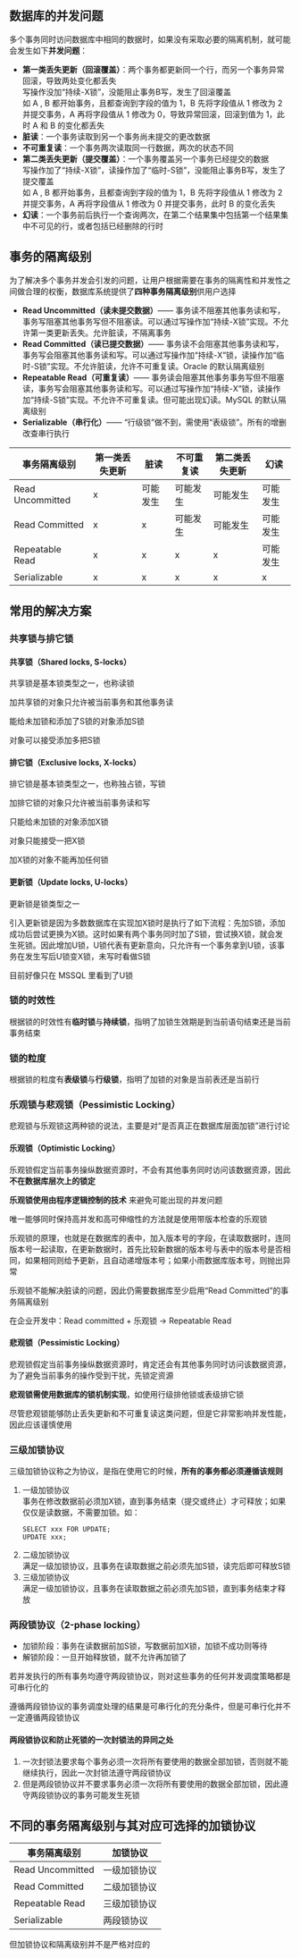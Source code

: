 ## 数据库的并发问题
多个事务同时访问数据库中相同的数据时，如果没有采取必要的隔离机制，就可能会发生如下**并发问题**：
* **第一类丢失更新（回滚覆盖）**：两个事务都更新同一个行，而另一个事务异常回滚，导致两处变化都丢失      
写操作没加“持续-X锁”，没能阻止事务B写，发生了回滚覆盖    
如 A , B 都开始事务，且都查询到字段的值为 1，B 先将字段值从 1 修改为 2 并提交事务，A 再将字段值从 1 修改为 0，导致异常回滚，回滚到值为 1，此时 A 和 B 的变化都丢失
* **脏读**：一个事务读取到另一个事务尚未提交的更改数据
* **不可重复读**：一个事务两次读取同一行数据，两次的状态不同
* **第二类丢失更新（提交覆盖）**：一个事务覆盖另一个事务已经提交的数据    
写操作加了“持续-X锁”，读操作加了“临时-S锁”，没能阻止事务B写，发生了提交覆盖    
如 A , B 都开始事务，且都查询到字段的值为 1，B 先将字段值从 1 修改为 2 并提交事务，A 再将字段值从 1 修改为 0 并提交事务，此时 B 的变化丢失
* **幻读**：一个事务前后执行一个查询两次，在第二个结果集中包括第一个结果集中不可见的行，或者包括已经删除的行时

## 事务的隔离级别
为了解决多个事务并发会引发的问题，让用户根据需要在事务的隔离性和并发性之间做合理的权衡，数据库系统提供了**四种事务隔离级别**供用户选择
* **Read Uncommitted（读未提交数据）**—— 事务读不阻塞其他事务读和写，事务写阻塞其他事务写但不阻塞读。可以通过写操作加“持续-X锁”实现。不允许第一类更新丢失。允许脏读，不隔离事务
* **Read Committed（读已提交数据）**—— 事务读不会阻塞其他事务读和写，事务写会阻塞其他事务读和写。可以通过写操作加“持续-X”锁，读操作加“临时-S锁”实现。不允许脏读，允许不可重复读。Oracle 的默认隔离级别
* **Repeatable Read（可重复读）**—— 事务读会阻塞其他事务事务写但不阻塞读，事务写会阻塞其他事务读和写。可以通过写操作加“持续-X”锁，读操作加“持续-S锁”实现。不允许不可重复读。但可能出现幻读。MySQL 的默认隔离级别
* **Serializable（串行化）**—— “行级锁”做不到，需使用“表级锁”。所有的增删改查串行执行


事务隔离级别 | 第一类丢失更新 | 脏读 | 不可重复读 | 第二类丢失更新 | 幻读
---|---|---|---|---|---
Read Uncommitted | x | 可能发生 | 可能发生  | 可能发生  | 可能发生
Read Committed | x | x | 可能发生  | 可能发生  | 可能发生
Repeatable Read | x | x | x  | x  | 可能发生
Serializable | x | x | x  | x  | x

## 常用的解决方案
### 共享锁与排它锁
#### 共享锁（Shared locks, S-locks）
共享锁是基本锁类型之一，也称读锁

加共享锁的对象只允许被当前事务和其他事务读

能给未加锁和添加了S锁的对象添加S锁

对象可以接受添加多把S锁

#### 排它锁（Exclusive locks, X-locks）
排它锁是基本锁类型之一，也称独占锁，写锁

加排它锁的对象只允许被当前事务读和写

只能给未加锁的对象添加X锁

对象只能接受一把X锁

加X锁的对象不能再加任何锁

#### 更新锁（Update locks, U-locks）
更新锁是锁类型之一

引入更新锁是因为多数数据库在实现加X锁时是执行了如下流程：先加S锁，添加成功后尝试更换为X锁。这时如果有两个事务同时加了S锁，尝试换X锁，就会发生死锁。因此增加U锁，U锁代表有更新意向，只允许有一个事务拿到U锁，该事务在发生写后U锁变X锁，未写时看做S锁

目前好像只在 MSSQL 里看到了U锁

### 锁的时效性
根据锁的时效性有**临时锁**与**持续锁**，指明了加锁生效期是到当前语句结束还是当前事务结束

### 锁的粒度
根据锁的粒度有**表级锁**与**行级锁**，指明了加锁的对象是当前表还是当前行

### 乐观锁与悲观锁（Pessimistic Locking）
悲观锁与乐观锁这两种锁的说法，主要是对“是否真正在数据库层面加锁”进行讨论

#### 乐观锁（Optimistic Locking）
乐观锁假定当前事务操纵数据资源时，不会有其他事务同时访问该数据资源，因此**不在数据库层次上的锁定**

**乐观锁使用由程序逻辑控制的技术** 来避免可能出现的并发问题

唯一能够同时保持高并发和高可伸缩性的方法就是使用带版本检查的乐观锁

乐观锁的原理，也就是在数据库的表中，加入版本号的字段，在读取数据时，连同版本号一起读取，在更新数据时，首先比较新数据的版本号与表中的版本号是否相同，如果相同则给予更新，且自动递增版本号；如果小雨数据库版本号，则抛出异常

乐观锁不能解决脏读的问题，因此仍需要数据库至少启用“Read Committed”的事务隔离级别

在企业开发中：Read committed + 乐观锁 -> Repeatable Read


#### 悲观锁（Pessimistic Locking）
悲观锁假定当前事务操纵数据资源时，肯定还会有其他事务同时访问该数据资源，为了避免当前事务的操作受到干扰，先锁定资源

**悲观锁需使用数据库的锁机制实现**，如使用行级排他锁或表级排它锁

尽管悲观锁能够防止丢失更新和不可重复读这类问题，但是它非常影响并发性能，因此应该谨慎使用

### 三级加锁协议
三级加锁协议称之为协议，是指在使用它的时候，**所有的事务都必须遵循该规则**

1. 一级加锁协议    
事务在修改数据前必须加X锁，直到事务结束（提交或终止）才可释放；如果仅仅是读数据，不需要加锁。如：
    ```
    SELECT xxx FOR UPDATE;
    UPDATE xxx;
    ```
2. 二级加锁协议      
  满足一级加锁协议，且事务在读取数据之前必须先加S锁，读完后即可释放S锁
3. 三级加锁协议     
  满足一级加锁协议，且事务在读取数据之前必须先加S锁，直到事务结束才释放

### 两段锁协议（2-phase locking）
* 加锁阶段：事务在读数据前加S锁，写数据前加X锁，加锁不成功则等待
* 解锁阶段：一旦开始释放锁，就不允许再加锁了

若并发执行的所有事务均遵守两段锁协议，则对这些事务的任何并发调度策略都是可串行化的

遵循两段锁协议的事务调度处理的结果是可串行化的充分条件，但是可串行化并不一定遵循两段锁协议

#### 两段锁协议和防止死锁的一次封锁法的异同之处
1. 一次封锁法要求每个事务必须一次将所有要使用的数据全部加锁，否则就不能继续执行，因此一次封锁法遵守两段锁协议
2. 但是两段锁协议并不要求事务必须一次将所有要使用的数据全部加锁，因此遵守两段锁协议的事务可能发生死锁

## 不同的事务隔离级别与其对应可选择的加锁协议

事务隔离级别 | 加锁协议
---|---
Read Uncommitted | 一级加锁协议
Read Committed | 二级加锁协议
Repeatable Read | 三级加锁协议
Serializable | 两段锁协议

但加锁协议和隔离级别并不是严格对应的
